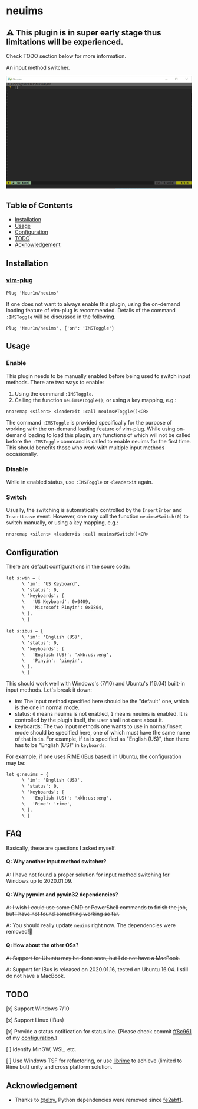 # neuims

## ⚠ This plugin is in super early stage thus limitations will be experienced.
Check TODO section below for more information.


An input method switcher.

![](./screenshot.gif)


## Table of Contents
- [Installation](#installation)
- [Usage](#usage)
- [Configuration](#configuration)
- [TODO](#todo)
- [Acknowledgement](#acknowledgement)


## Installation
### [vim-plug](https://github.com/junegunn/vim-plug)

```vim
Plug 'Neur1n/neuims'
```

If one does not want to always enable this plugin, using the on-demand loading
feature of vim-plug is recommended. Details of the command `:IMSToggle` will be
discussed in the following.

```vim
Plug 'Neur1n/neuims', {'on': 'IMSToggle'}
```

## Usage
### Enable
This plugin needs to be manually enabled before being used to switch input
methods. There are two ways to enable:

1. Using the command `:IMSToggle`.
2. Calling the function `neuims#Toggle()`, or using a key mapping, e.g.:
```vims
nnoremap <silent> <leader>it :call neuims#Toggle()<CR>
```

The command `:IMSToggle` is provided specifically for the purpose of working
with the on-demand loading feature of vim-plug. While using on-demand loading
to load this plugin, any functions of which will not be called before the
`:IMSToggle` command is called to enable neuims for the first time. This should
benefits those who work with multiple input methods occasionally.

### Disable
While in enabled status, use `:IMSToggle` or `<leader>it` again.

### Switch
Usually, the switching is automatically controlled by the `InsertEnter` and
`InsertLeave` event. However, one may call the function `neuims#Switch(0)`
to switch manually, or using a key mapping, e.g.:

```vim
nnoremap <silent> <leader>is :call neuims#Switch()<CR>
```


## Configuration
There are default configurations in the soure code:

```vim
let s:win = {
      \ 'im': 'US Keyboard',
      \ 'status': 0,
      \ 'keyboards': {
      \   'US Keyboard': 0x0409,
      \   'Microsoft Pinyin': 0x0804,
      \ },
      \ }

let s:ibus = {
      \ 'im': 'English (US)',
      \ 'status': 0,
      \ 'keyboards': {
      \   'English (US)': 'xkb:us::eng',
      \   'Pinyin': 'pinyin',
      \ },
      \ }
```

This should work well with Windows's (7/10) and Ubuntu's (16.04) built-in
input methods. Let's break it down:

- im: The input method specified here should be the "default" one, which is the
one in normal mode.
- status: `0` means neuims is not enabled, `1` means neuims is enabled. It is
controlled by the plugin itself, the user shall not care about it.
- keyboards: The two input methods one wants to use in normal/insert mode
should be specified here, one of which must have the same name of that in `im`.
For example, if `im` is specified as "English (US)", then there has to be
"English (US)" in `keyboards`.

For example, if one uses [RIME](https://rime.im/) (IBus based) in Ubuntu, the
configuration may be:

```vim
let g:neuims = {
      \ 'im': 'English (US)',
      \ 'status': 0,
      \ 'keyboards': {
      \   'English (US)': 'xkb:us::eng',
      \   'Rime': 'rime',
      \ },
      \ }
```

## FAQ
Basically, these are questions I asked myself.

#### Q: Why another input method switcher?
A: I have not found a proper solution for input method switching for Windows up
to 2020.01.09.

#### Q: Why pynvim and pywin32 dependencies?
~~A: I wish I could use some CMD or PowerShell commands to finish the job, but
I have not found something working so far.~~

A: You should really update `neuims` right now. The dependencies were removed!🎉

#### Q: How about the other OSs?
~~A: Support for Ubuntu may be done soon, but I do not have a MacBook.~~

A: Support for IBus is released on 2020.01.16, tested on Ubuntu 16.04. I still
do not have a MacBook.


## TODO
[x] Support Windows 7/10

[x] Support Linux (IBus)

[x] Provide a status notification for statusline. (Please check commit
[ff8c961](https://github.com/Neur1n/dotfiles/commit/ff8c96179cf8ec98379e6c508d8029a104512f50)
of my [configuration](https://github.com/Neur1n/dotfiles).)

[ ] Identify MinGW, WSL, etc.

[ ] Use Windows TSF for refactoring, or use [librime](https://github.com/rime/librime)
to achieve (limited to Rime but) unity and cross platform solution.


## Acknowledgement
- Thanks to [@elxy](https://github.com/elxy), Python dependencies were removed
    since [fe2abf1](https://github.com/Neur1n/neuims/commit/fe2abf1c4f73f8538fd6eed972b5155546afeaeb).
